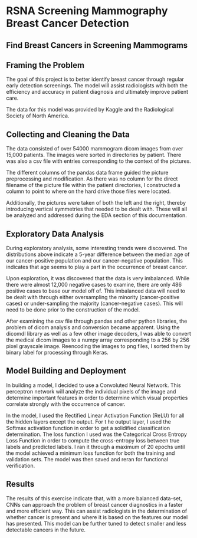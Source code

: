 # RSNA Screening Mammography Breast Cancer Detection 
## Find Breast Cancers in Screening Mammograms 
 
## Framing the Problem 
The goal of this project is to better identify breast cancer through regular early detection screenings. The model will assist radiologists with both the efficiency and accuracy in patient diagnosis and ultimately improve patient care. 
 
The data for this model was provided by Kaggle and the Radiological Society of North America. 
 
## Collecting and Cleaning the Data 
The data consisted of over 54000 mammogram dicom images from over 15,000 patients. The images were sorted in directories by patient. There was also a csv file with entries corresponding to the context of the pictures.

The different columns of the pandas data frame guided the picture preprocessing and modification. As there was no column for the direct filename of the picture file within the patient directories, I constructed a column to point to where on the hard drive those files were located.

Additionally, the pictures were taken of both the left and the right, thereby introducing vertical symmetries that needed to be dealt with. These will all be analyzed and addressed during the EDA section of this documentation.  
 
## Exploratory Data Analysis 
 
During exploratory analysis, some interesting trends were discovered. The distributions above indicate a 5-year difference between the median age of our cancer-positive population and our cancer-negative population. This indicates that age seems to play a part in the occurrence of breast cancer.

Upon exploration, it was discovered that the data is very imbalanced. While there were almost 12,000 negative cases to examine, there are only 486 positive cases to base our model off of. This imbalanced data will need to be dealt with through either oversampling the minority (cancer-positive cases) or under-sampling the majority (cancer-negative cases). This will need to be done prior to the construction of the model.

After examining the csv file through pandas and other python libraries, the problem of dicom analysis and conversion became apparent. Using the dicomdl library as well as a few other image decoders, I was able to convert the medical dicom images to a numpy array corresponding to a 256 by 256 pixel grayscale image. Reencoding the images to png files, I sorted them by binary label for processing through Keras. 
 
## Model Building and Deployment 
In building a model, I decided to use a Convoluted Neural Network. This perceptron network will analyze the individual pixels of the image and determine important features in order to determine which visual properties correlate strongly with the occurrence of cancer. 

In the model, I used the Rectified Linear Activation Function (ReLU) for all the hidden layers except the output. For t he output layer, I used the Softmax activation function in order to get a solidified classification determination. The loss function I used was the Categorical Cross Entropy Loss Function in order to compute the cross-entropy loss between true labels and predicted labels. I ran it through a maximum of 20 epochs until the model achieved a minimum loss function for both the training and validation sets. The model was then saved and reran for functional verification. 

## Results 
The results of this exercise indicate that, with a more balanced data-set, CNNs can approach the problem of breast cancer diagnostics in a faster and more efficient way. This can assist radiologists in the determination of whether cancer is present and where it is based on the features our model has presented. This model can be further tuned to detect smaller and less detectable cancers in the future. 
